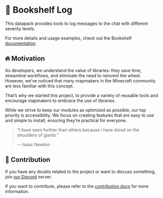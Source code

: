 # 📄 Bookshelf Log

This datapack provides tools to log messages to the chat with different severity levels.

For more details and usage examples, check out the Bookshelf [documentation](https://docs.mcbookshelf.dev/en/latest/modules/log.html).


## 🔥 Motivation

As developers, we understand the value of libraries: they save time, streamline workflows, and eliminate the need to reinvent the wheel. However, we’ve noticed that many mapmakers in the Minecraft community are less familiar with this concept.

That’s why we started this project, to provide a variety of reusable tools and encourage mapmakers to embrace the use of libraries.

While we strive to keep our modules as optimized as possible, our top priority is accessibility. We focus on creating features that are easy to use and simple to install, ensuring they’re practical for everyone.

> “I have seen further than others because I have stood on the shoulders of giants.”
> 
> -- Isaac Newton


## 🤝 Contribution

If you have any doubts related to the project or want to discuss something, join [our Discord](https://discord.gg/MkXytNjmBt) server.

If you want to contribute, please refer to the [contribution docs](https://docs.mcbookshelf.dev/en/latest/contribute/index.html) for more information.
